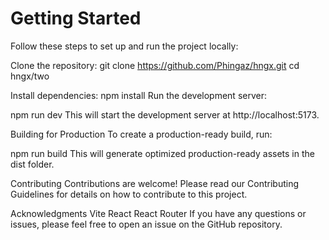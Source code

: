 # Getting Started
Follow these steps to set up and run the project locally:

Clone the repository:
git clone https://github.com/Phingaz/hngx.git
cd hngx/two

Install dependencies:
npm install
Run the development server:

npm run dev
This will start the development server at http://localhost:5173.

Building for Production
To create a production-ready build, run:

npm run build
This will generate optimized production-ready assets in the dist folder.

Contributing
Contributions are welcome! Please read our Contributing Guidelines for details on how to contribute to this project.

Acknowledgments
Vite
React
React Router
If you have any questions or issues, please feel free to open an issue on the GitHub repository.
